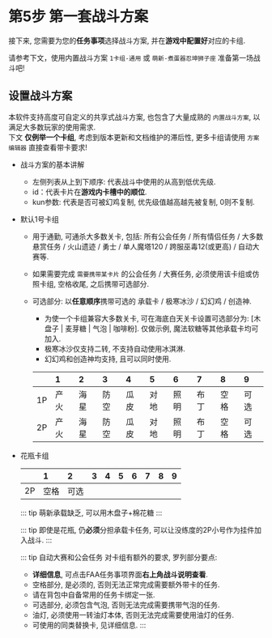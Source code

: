 # 第5步 第一套战斗方案

接下来, 您需要为您的**任务事项**选择战斗方案, 并在**游戏中配置好**对应的卡组.  

请参考下文，使用内置战斗方案 `1卡组-通用` 或 `萌新-煮蛋器忍坤狮子座` 准备第一场战斗吧!  

## 设置战斗方案

本软件支持高度可自定义的共享式战斗方案, 也包含了大量成熟的 `内置战斗方案`, 以满足大多数玩家的使用需求.  
下文 **仅例举一个卡组**, 考虑到版本更新和文档维护的滞后性, 更多卡组请使用 `方案编辑器` 直接查看带卡要求!

* 战斗方案的基本讲解
  * 左侧列表从上到下顺序: 代表战斗中使用的从高到低优先级.
  * id：代表卡片在**游戏内卡槽中的顺位**.
  * kun参数: 代表是否可被幻鸡复制, 优先级值越高越先被复制, 0则不复制.

* 默认1号卡组

  * 用于通勤, 可通杀大多数关卡, 包括: 所有公会任务 / 所有情侣任务 / 大多数悬赏任务 / 火山遗迹 / 勇士 / 单人魔塔120 / 跨服巫毒12(或更高) / 自动大赛等.
  * 如果需要完成 `需要携带某卡片` 的公会任务 / 大赛任务, 必须使用该卡组或仿照卡组, 空格收尾, 之后携带可选部分.
  * 可选部分: 以**任意顺序**携带可选的 承载卡 / 极寒冰沙 / 幻幻鸡 / 创造神.
    * 为使一个卡组兼容大多数关卡, 可在海底白天关卡设置可选部分为: [木盘子 | 麦芽糖 | 气泡 | 咖啡粉]. 仅做示例, 魔法软糖等其他承载卡均可加入.
    * 极寒冰沙仅支持二转, 不支持自动使用冰淇淋.
    * 幻幻鸡和创造神均支持, 且可以同时使用.

    |    | 1  | 2  | 3  | 4  | 5     | 6  | 7  | 8  | 9  |
    |:---|:---|:---|:---|:---|:------|:---|:---|:---|:---|
    | 1P | 产火 | 海星 | 防空 | 瓜皮 | 对地 | 照明 | 布丁 | 空格 | 可选 |
    | 2P | 产火 | 海星 | 防空 | 瓜皮 | 对地 | 照明 | 布丁 | 空格 | 可选 |

* 花瓶卡组

    |    | 1  | 2 | 3 | 4 | 5 | 6 | 7 | 8 | 9 |
    |:---|:---|:--|:--|:--|:--|:--|:--|:--|:--|
    | 2P | 空格 | 可选 |   |   |   |   |   |   |

    ::: tip 萌新承载缺乏, 可以用木盘子+棉花糖
    :::

    ::: tip 即使是花瓶, 仍**必须**分担承载卡任务, 可以让没练度的2P小号作为挂件加入战斗.
    :::

    ::: tip 自动大赛和公会任务
    对卡组有额外的要求, 罗列部分要点:
    * **详细信息**, 可点击FAA任务事项界面**右上角战斗说明查看**.
    * 空格部分, 是必须的, 否则无法正常完成需要额外带卡的任务.
    * 请在背包中自备常用的任务卡绑定一张.
    * 可选部分, 必须包含气泡, 否则无法完成需要携带气泡的任务.
    * 油灯, 必须使用一转油灯本体, 否则无法完成需要使用油灯的任务.
    * 可使用的同类替换卡, 见详细信息.
    :::